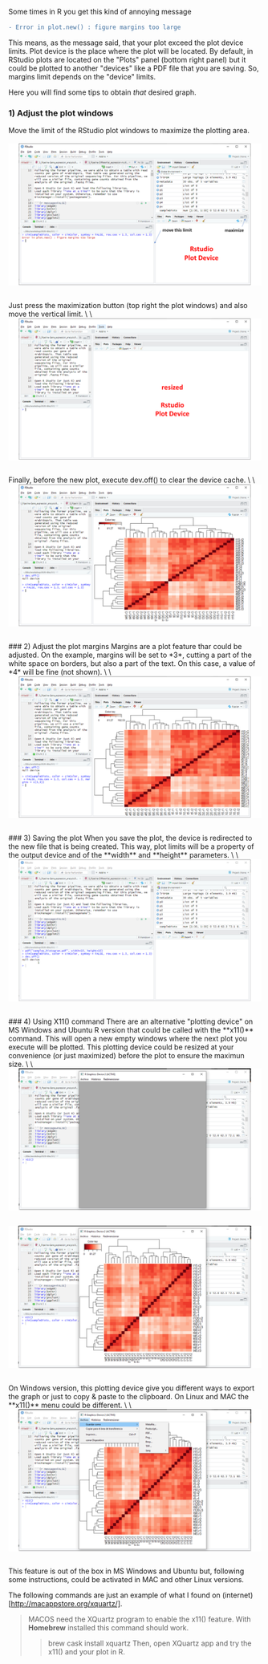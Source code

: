 Some times in R you get this kind of annoying message 

```diff
- Error in plot.new() : figure margins too large
```

This means, as the message said, that your plot exceed the plot device limits.
Plot device is the place where the plot will be located. By default, in RStudio plots are located on the "Plots" panel (bottom right panel) but it could be plotted to another "devices" like a PDF file that you are saving. So, margins limit depends on the "device" limits.

Here you will find some tips to obtain *that* desired graph.

### 1) Adjust the plot windows
Move the limit of the RStudio plot windows to maximize the plotting area.
\
\
<img align="left" src="images\R-margins_too_large_problem\fig1.PNG">
<p>&nbsp;<br></p>
Just press the maximization button (top right the plot windows) and also move the vertical limit.
\
\
<img align="left" src="images\R-margins_too_large_problem\fig2.PNG">
<p>&nbsp;<br></p>
Finally, before the new plot, execute dev.off() to clear the device cache.
\
\
<img align="left" src="images\R-margins_too_large_problem\fig3.PNG">
<p>&nbsp;<br></p>
### 2) Adjust the plot margins
Margins are a plot feature thar could be adjusted. On the example, margins will be set to *3*, cutting a part of the white space on borders, but also a part of the text. On this case, a value of *4* will be fine (not shown).
\
\
<img align="left" src="images\R-margins_too_large_problem\fig4.PNG">
<p>&nbsp;<br></p>
### 3) Saving the plot
When you save the plot, the device is redirected to the new file that is being created. This way, plot limits will be a property of the output device and of the **width** and **height** parameters.
\
\
<img align="left" src="images\R-margins_too_large_problem\fig5.PNG">
<p>&nbsp;<br></p>
### 4) Using X11() command
There are an alternative "plotting device" on MS Windows and Ubuntu R version that could be called with the **x11()** command. This will open a new empty windows where the next plot you execute will be plotted. This plotting device could be resized at your convenience (or just maximized) before the plot to ensure the maximun size.
\
\
<img align="left" src="images\R-margins_too_large_problem\fig6.PNG">
<p>&nbsp;<br></p>
<img align="left" src="images\R-margins_too_large_problem\fig7.PNG">
<p>&nbsp;<br></p>
On Windows version, this plotting device give you different ways to export the graph or just to copy & paste to the clipboard. On Linux and MAC the **x11()** menu could be different.
\
\
<img align="left" src="images\R-margins_too_large_problem\fig8.PNG">
<p>&nbsp;<br></p>
This feature is out of the box in MS Windows and Ubuntu but, following some instructions, could be activated in MAC and other Linux versions.

The following commands are just an example of what I found on (internet)[http://macappstore.org/xquartz/].
> MACOS need the XQuartz program to enable the x11() feature. With **Homebrew** installed this command should work. 
>> brew cask install xquartz
> Then, open XQuartz app and try the x11() and your plot in R.


